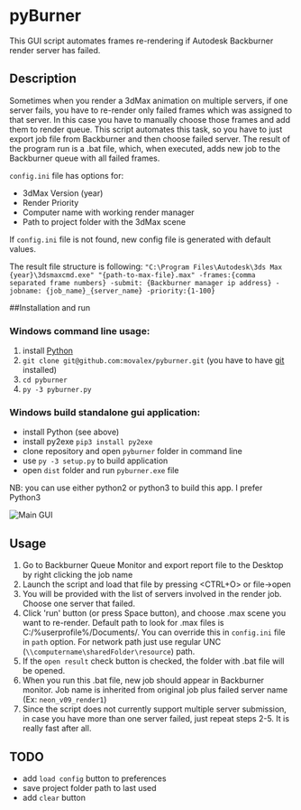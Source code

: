 # pyBurner
This GUI script automates frames re-rendering if Autodesk Backburner render server has failed.
## Description
Sometimes when you render a 3dMax animation on multiple servers, if one server fails, you have to re-render only failed frames which was assigned to that server.
In this case you have to manually choose those frames and add them to render queue.
This script automates this task, so you have to just export job file from Backburner and then choose failed server. The result of the program run is a .bat file, which, when executed, adds new job to the Backburner queue with all failed frames.

`config.ini` file has options for:
* 3dMax Version (year)
* Render Priority
* Computer name with working render manager
* Path to project folder with the 3dMax scene

If `config.ini` file is not found, new config file is generated with default values.

The result file structure is following:
`"C:\Program Files\Autodesk\3ds Max {year}\3dsmaxcmd.exe" "{path-to-max-file}.max" -frames:{comma separated frame numbers} -submit: {Backburner manager ip address} -jobname: {job_name}_{server_name} -priority:{1-100}`

##Installation and run

### Windows command line usage:

1. install [Python](https://www.python.org/downloads/release/python-361/)
2. `git clone git@github.com:movalex/pyburner.git` (you have to have [git](https://github.com/git-for-windows/git/releases/download/v2.13.1.windows.1/Git-2.13.1-64-bit.exe) installed)
3. `cd pyburner`
4. `py -3 pyburner.py`

### Windows build standalone gui application:

* install Python (see above)
* install py2exe `pip3 install py2exe`
* clone repository and open `pyburner` folder in command line
* use `py -3 setup.py` to build application
* open `dist` folder and run `pyburner.exe` file

NB: you can use either python2 or python3 to build this app. I prefer Python3

![](/../screenshots/images/screenshot.jpg "Main GUI")

## Usage
1. Go to Backburner Queue Monitor and export report file to the Desktop by right clicking the job name
2. Launch the script and load that file by pressing <CTRL+O> or file->open
3. You will be provided with the list of servers involved in the render job. Choose one server that failed.
4. Click 'run' button (or press Space button), and choose .max scene you want to re-render. Default path to look for .max files is C:/%userprofile%/Documents/. You can override this in `config.ini` file in `path` option. For network path just use regular UNC (`\\computername\sharedFolder\resource`) path.
5. If the `open result` check button is checked, the folder with .bat file will be opened. 
6. When you run this .bat file, new job should appear in Backburner monitor. Job name is inherited from original job plus failed server name (Ex: `neon_v09_render1`)    
7. Since the script does not currently support multiple server submission, in case you have more than one server failed, just repeat steps 2-5. It is really fast after all.

## TODO
* add `load config` button to preferences
* save project folder path to last used
* add `clear` button
